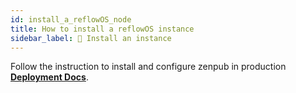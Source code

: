 ```yaml
---
id: install_a_reflowOS_node
title: How to install a reflowOS instance
sidebar_label: 💾 Install an instance
---
```


Follow the instruction to install and configure zenpub in production **[Deployment Docs](https://github.com/dyne/zenpub/blob/flavour/zenpub/docs/DEPLOY.md)**.